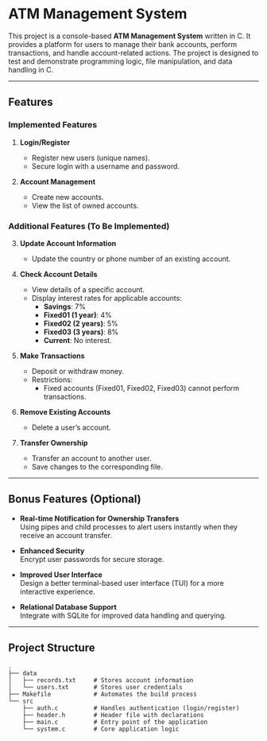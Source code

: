 # ATM Management System

This project is a console-based **ATM Management System** written in C. It provides a platform for users to manage their bank accounts, perform transactions, and handle account-related actions. The project is designed to test and demonstrate programming logic, file manipulation, and data handling in C.

---

## Features

### Implemented Features
1. **Login/Register**
   - Register new users (unique names).
   - Secure login with a username and password.

2. **Account Management**
   - Create new accounts.
   - View the list of owned accounts.

### Additional Features (To Be Implemented)
3. **Update Account Information**
   - Update the country or phone number of an existing account.

4. **Check Account Details**
   - View details of a specific account.
   - Display interest rates for applicable accounts:
     - **Savings**: 7%
     - **Fixed01 (1 year)**: 4%
     - **Fixed02 (2 years)**: 5%
     - **Fixed03 (3 years)**: 8%
     - **Current**: No interest.

5. **Make Transactions**
   - Deposit or withdraw money.
   - Restrictions:
     - Fixed accounts (Fixed01, Fixed02, Fixed03) cannot perform transactions.

6. **Remove Existing Accounts**
   - Delete a user’s account.

7. **Transfer Ownership**
   - Transfer an account to another user.
   - Save changes to the corresponding file.

---

## Bonus Features (Optional)
- **Real-time Notification for Ownership Transfers**  
  Using pipes and child processes to alert users instantly when they receive an account transfer.
  
- **Enhanced Security**  
  Encrypt user passwords for secure storage.

- **Improved User Interface**  
  Design a better terminal-based user interface (TUI) for a more interactive experience.

- **Relational Database Support**  
  Integrate with SQLite for improved data handling and querying.

---

## Project Structure

```plaintext
.
├── data
│   ├── records.txt     # Stores account information
│   └── users.txt       # Stores user credentials
├── Makefile            # Automates the build process
└── src
    ├── auth.c          # Handles authentication (login/register)
    ├── header.h        # Header file with declarations
    ├── main.c          # Entry point of the application
    └── system.c        # Core application logic
